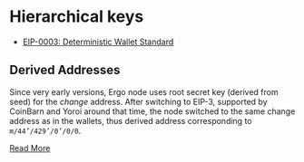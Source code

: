 # Hierarchical keys


- [EIP-0003: Deterministic Wallet Standard](https://github.com/ergoplatform/eips/blob/ad0730daaebd9783f8db3c3095187a62851ee132/eip-0003.md)


## Derived Addresses

Since very early versions, Ergo node uses root secret key (derived from seed) for the *change* address. After switching to EIP-3, supported by CoinBarn and Yoroi around that time, the node switched to the same change address as in the wallets, thus derived address corresponding to `m/44’/429’/0’/0/0`.

[Read More](https://www.ergoforum.org/t/an-issue-with-change-address-of-node-wallet/2940)
